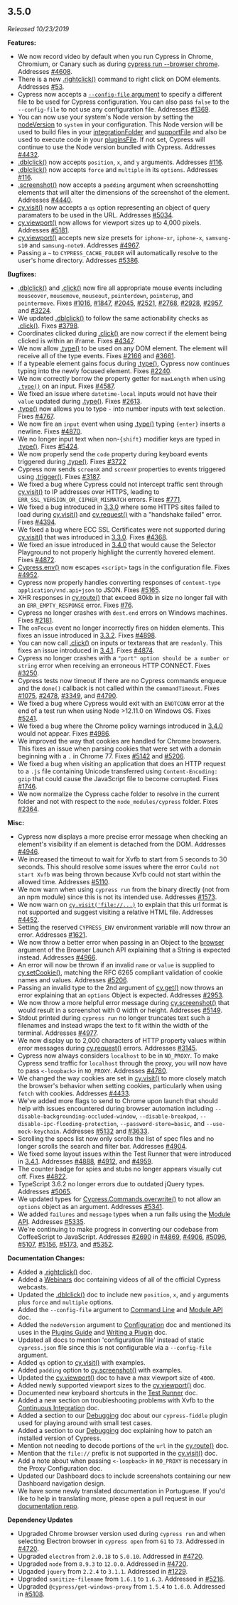 ## 3.5.0

*Released 10/23/2019*

**Features:**

- We now record video by default when you run Cypress in Chrome, Chromium, or Canary such as during [cypress run --browser chrome](/guides/guides/command-line#cypress-run-browser-lt-browser-name-or-path-gt). Addresses [#4608](https://github.com/cypress-io/cypress/issues/4608).
- There is a new [.rightclick()](/api/commands/rightclick) command to right click on DOM elements. Addresses [#53](https://github.com/cypress-io/cypress/issues/53).
- Cypress now accepts a [`--config-file` argument](/guides/guides/command-line#cypress-run-config-file-lt-config-file-gt) to specify a different file to be used for Cypress configuration. You can also pass `false` to the `--config-file` to not use any configuration file. Addresses [#1369](https://github.com/cypress-io/cypress/issues/1369).
- You can now use your system's Node version by setting the [nodeVersion](/guides/references/configuration#Node-version) to `system` in your configuration. This Node version will be used to build files in your [integrationFolder](/guides/references/configuration#Folders-Files) and [supportFile](/guides/references/configuration#Folders-Files) and also be used to execute code in your [pluginsFile](/guides/references/configuration#Folders-Files). If not set, Cypress will continue to use the Node version bundled with Cypress. Addresses [#4432](https://github.com/cypress-io/cypress/issues/4432).
- [.dblclick()](/api/commands/dblclick) now accepts `position`, `x`, and `y` arguments. Addresses [#116](https://github.com/cypress-io/cypress/issues/116).
- [.dblclick()](/api/commands/dblclick) now accepts `force` and `multiple` in its `options`. Addresses [#116](https://github.com/cypress-io/cypress/issues/116).
- [.screenshot()](/api/commands/screenshot) now accepts a `padding` argument when screenshotting elements that will alter the dimensions of the screenshot of the element. Addresses [#4440](https://github.com/cypress-io/cypress/issues/4440).
- [cy.visit()](/api/commands/visit) now accepts a `qs` option representing an object of query paramaters to be used in the URL. Addresses [#5034](https://github.com/cypress-io/cypress/issues/5034).
- [cy.viewport()](/api/commands/viewport) now allows for viewport sizes up to 4,000 pixels. Addresses [#5181](https://github.com/cypress-io/cypress/issues/5181).
- [cy.viewport()](/api/commands/viewport) accepts new size presets for `iphone-xr`, `iphone-x`, `samsung-s10` and `samsung-note9`. Addresses [#4967](https://github.com/cypress-io/cypress/issues/4967).
- Passing a `~` to `CYPRESS_CACHE_FOLDER` will automatically resolve to the user's home directory. Addresses [#5386](https://github.com/cypress-io/cypress/issues/5386).

**Bugfixes:**

- [.dblclick()](/api/commands/dblclick) and [.click()](/api/commands/click) now fire all appropriate mouse events including `mouseover`, `mousemove`, `mouseout`, `pointerdown`, `pointerup`, and `pointermove`. Fixes [#1016](https://github.com/cypress-io/cypress/issues/1016), [#1847](https://github.com/cypress-io/cypress/issues/1847), [#2045](https://github.com/cypress-io/cypress/issues/2045), [#2521](https://github.com/cypress-io/cypress/issues/2521), [#2768](https://github.com/cypress-io/cypress/issues/2768), [#2928](https://github.com/cypress-io/cypress/issues/2928), [#2957](https://github.com/cypress-io/cypress/issues/2957), and [#3224](https://github.com/cypress-io/cypress/issues/3224).
- We updated [.dblclick()](/api/commands/dblclick) to follow the same actionability checks as [.click()](/api/commands/click). Fixes [#3798](https://github.com/cypress-io/cypress/issues/3798).
- Coordinates clicked during [.click()](/api/commands/click) are now correct if the element being clicked is within an iframe. Fixes [#4347](https://github.com/cypress-io/cypress/issues/4347).
- We now allow [.type()](/api/commands/type) to be used on any DOM element. The element will receive all of the type events. Fixes [#2166](https://github.com/cypress-io/cypress/issues/2166) and [#3661](https://github.com/cypress-io/cypress/issues/3661).
- If a typeable element gains focus during [.type()](/api/commands/type), Cypress now continues typing into the newly focused element. Fixes [#2240](https://github.com/cypress-io/cypress/issues/2240).
- We now correctly borrow the property getter for `maxLength` when using [`.type()`](/api/commands/type) on an input. Fixes [#4587](https://github.com/cypress-io/cypress/issues/4587).
- We fixed an issue where `datetime-local` inputs would not have their `value` updated during [.type()](/api/commands/type). Fixes [#2613](https://github.com/cypress-io/cypress/issues/2613).
- [.type()](/api/commands/type) now allows you to type `-` into number inputs with text selection. Fixes [#4767](https://github.com/cypress-io/cypress/issues/4767).
- We now fire an `input` event when using [.type()](/api/commands/type) typing `{enter}` inserts a newline. Fixes [#4870](https://github.com/cypress-io/cypress/issues/4870).
- We no longer input text when non-`{shift}` modifier keys are typed in [.type()](/api/commands/type). Fixes [#5424](https://github.com/cypress-io/cypress/issues/5424).
- We now properly send the `code` property during keyboard events triggered during [.type()](/api/commands/type). Fixes [#3722](https://github.com/cypress-io/cypress/issues/3722)
- Cypress now sends `screenX` and `screenY` properties to events triggered using [.trigger()](/api/commands/trigger). Fixes [#3187](https://github.com/cypress-io/cypress/issues/3187).
- We fixed a bug where Cypress could not intercept traffic sent through [cy.visit()](/api/commands/visit) to IP addresses over HTTPS, leading to `ERR_SSL_VERSION_OR_CIPHER_MISMATCH` errors. Fixes [#771](https://github.com/cypress-io/cypress/issues/771).
- We fixed a bug introduced in [3.3.0](/guides/references/changelog#3-3-0) where some HTTPS sites failed to load during [cy.visit()](/api/commands/visit) and [cy.request()](/api/commands/request) with a "handshake failed" error. Fixes [#4394](https://github.com/cypress-io/cypress/issues/4394).
- We fixed a bug where ECC SSL Certificates were not supported during [cy.visit()](/api/commands/visit) that was introduced in [3.3.0](/guides/references/changelog#3-3-0). Fixes [#4368](https://github.com/cypress-io/cypress/issues/4368).
- We fixed an issue introduced in [3.4.0](/guides/references/changelog#3-4-0) that would cause the Selector Playground to not properly highlight the currently hovered element. Fixes [#4872](https://github.com/cypress-io/cypress/issues/4872).
- [Cypress.env()](/api/cypress-api/env) now escapes `<script>` tags in the configuration file. Fixes [#4952](https://github.com/cypress-io/cypress/issues/4952).
- Cypress now properly handles converting responses of `content-type` `application/vnd.api+json` to JSON. Fixes [#5165](https://github.com/cypress-io/cypress/issues/5165).
- XHR responses in [cy.route()](/api/commands/route) that exceed 80kb in size no longer fail with an `ERR_EMPTY_RESPONSE` error. Fixes [#76](https://github.com/cypress-io/cypress/issues/76).
- Cypress no longer crashes with `dest.end` errors on Windows machines. Fixes [#2181](https://github.com/cypress-io/cypress/issues/2181).
- The `onFocus` event no longer incorrectly fires on hidden elements. This fixes an issue introduced in [3.3.2](/guides/references/changelog#3-3-2). Fixes [#4898](https://github.com/cypress-io/cypress/issues/4898).
- You can now call [.click()](/api/commands/click) on inputs or textareas that are `readonly`. This fixes an issue introduced in [3.4.1](/guides/references/changelog#3-4-1). Fixes [#4874](https://github.com/cypress-io/cypress/issues/4874).
- Cypress no longer crashes with a `"port" option should be a number or string` error when receiving an erroneous HTTP CONNECT. Fixes [#3250](https://github.com/cypress-io/cypress/issues/3250).
- Cypress tests now timeout if there are no Cypress commands enqueue and the `done()` callback is not called within the `commandTimeout`. Fixes [#1075](https://github.com/cypress-io/cypress/issues/1075), [#2478](https://github.com/cypress-io/cypress/issues/2478), [#3349](https://github.com/cypress-io/cypress/issues/3349), and [#4790](https://github.com/cypress-io/cypress/issues/4790).
- We fixed a bug where Cypress would exit with an `ENOTCONN` error at the end of a test run when using Node >12.11.0 on Windows OS. Fixes [#5241](https://github.com/cypress-io/cypress/issues/5241).
- We fixed a bug where the Chrome policy warnings introduced in [3.4.0](/guides/references/changelog#3-4-0) would not appear. Fixes [#4986](https://github.com/cypress-io/cypress/issues/4986).
- We improved the way that cookies are handled for Chrome browsers. This fixes an issue when parsing cookies that were set with a domain beginning with a `.` in Chrome 77. Fixes [#5142](https://github.com/cypress-io/cypress/issues/5142) and [#5206](https://github.com/cypress-io/cypress/issues/5206).
- We fixed a bug when visiting an application that does an HTTP request to a `.js` file containing Unicode transferred using `Content-Encoding: gzip` that could cause the JavaScript file to become corrupted. Fixes [#1746](https://github.com/cypress-io/cypress/issues/1746).
- We now normalize the Cypress cache folder to resolve in the current folder and not with respect to the `node_modules/cypress` folder. Fixes [#2364](https://github.com/cypress-io/cypress/issues/2364).

**Misc:**

- Cypress now displays a more precise error message when checking an element's visibility if an element is detached from the DOM. Addresses [#4946](https://github.com/cypress-io/cypress/issues/4946).
- We increased the timeout to wait for Xvfb to start from 5 seconds to 30 seconds. This should resolve some issues where the error `Could not start Xvfb` was being thrown because Xvfb could not start within the allowed time. Addresses [#5110](https://github.com/cypress-io/cypress/issues/5110).
- We now warn when using `cypress run` from the binary directly (not from an npm module) since this is not its intended use. Addresses [#1573](https://github.com/cypress-io/cypress/issues/1573).
- We now warn on [`cy.visit('file://...)`](/api/commands/visit) to explain that this url format is not supported and suggest visiting a relative HTML file. Addresses [#4452](https://github.com/cypress-io/cypress/issues/4452).
- Setting the reserved `CYPRESS_ENV` environment variable will now throw an error. Addresses [#1621](https://github.com/cypress-io/cypress/issues/1621).
- We now throw a better error when passing in an Object to the [browser](/api/plugins/browser-launch-api) argument of the Browser Launch API explaining that a String is expected instead. Addresses [#4966](https://github.com/cypress-io/cypress/issues/4966).
- An error will now be thrown if an invalid `name` or `value` is supplied to [cy.setCookie()](/api/commands/setcookie), matching the RFC 6265 compliant validation of cookie names and values. Addresses [#5206](https://github.com/cypress-io/cypress/issues/5206).
- Passing an invalid type to the 2nd argument of [cy.get()](/api/commands/get) now throws an error explaining that an `options` Object is expected. Addresses [#2953](https://github.com/cypress-io/cypress/issues/2953).
- We now throw a more helpful error message during [cy.screenshot()](/api/commands/screenshot) that would result in a screenshot with 0 width or height. Addresses [#5149](https://github.com/cypress-io/cypress/issues/5149).
- Stdout printed during `cypress run` no longer truncates text such a filenames and instead wraps the text to fit within the width of the terminal. Addresses [#4977](https://github.com/cypress-io/cypress/issues/4977).
- We now display up to 2,000 characters of HTTP property values within error messages during [cy.request()](/api/commands/request) errors. Addresses [#3145](https://github.com/cypress-io/cypress/issues/3145).
- Cypress now always considers `localhost` to be in `NO_PROXY`. To make Cypress send traffic for `localhost` through the proxy, you will now have to pass `<-loopback>` in `NO_PROXY`. Addresses [#4780](https://github.com/cypress-io/cypress/issues/4780).
- We changed the way cookies are set in [cy.visit()](/api/commands/visit) to more closely match the browser's  behavior when setting cookies, particularly when using `fetch` with cookies. Addresses [#4433](https://github.com/cypress-io/cypress/issues/4433).
- We've added more flags to send to Chrome upon launch that should help with issues encountered during browser automation including `--disable-backgrounding-occluded-window`, `--disable-breakpad`, `--disable-ipc-flooding-protection`, `--password-store=basic`, and `--use-mock-keychain`. Addresses [#5132](https://github.com/cypress-io/cypress/issues/5132) and [#3633](https://github.com/cypress-io/cypress/issues/3633).
- Scrolling the specs list now only scrolls the list of spec files and no longer scrolls the search and filter bar. Addresses [#4904](https://github.com/cypress-io/cypress/issues/4904).
- We fixed some layout issues within the Test Runner that were introduced in [3.4.1](/guides/references/changelog#3-4-1). Addresses [#4888](https://github.com/cypress-io/cypress/issues/4888), [#4912](https://github.com/cypress-io/cypress/issues/4912), and [#4959](https://github.com/cypress-io/cypress/issues/4959).
- The counter badge for spies and stubs no longer appears visually cut off. Fixes [#4822](https://github.com/cypress-io/cypress/issues/4822).
- TypeScript 3.6.2 no longer errors due to outdated jQuery types. Addresses [#5065](https://github.com/cypress-io/cypress/issues/5065).
- We updated types for [Cypress.Commands.overwrite()](/api/cypress-api/custom-commands) to not allow an `options` object as an argument. Addresses [#5341](https://github.com/cypress-io/cypress/issues/5341).
- We added `failures` and `message` types when a run fails using the [Module API](/guides/guides/module-api). Addresses [#5335](https://github.com/cypress-io/cypress/issues/5335).
- We're continuing to make progress in converting our codebase from CoffeeScript to JavaScript. Addresses [#2690](https://github.com/cypress-io/cypress/issues/2690) in [#4869](https://github.com/cypress-io/cypress/pull/4869), [#4906](https://github.com/cypress-io/cypress/pull/4906), [#5096](https://github.com/cypress-io/cypress/pull/5096),  [#5107](https://github.com/cypress-io/cypress/pull/5107), [#5156](https://github.com/cypress-io/cypress/pull/5156), [#5173](https://github.com/cypress-io/cypress/pull/5173), and [#5352](https://github.com/cypress-io/cypress/pull/5352).

**Documentation Changes:**

- Added a [.rightclick()](/api/commands/rightclick) doc.
- Added a [Webinars](/examples/media/webinars-media) doc containing videos of all of the official Cypress webcasts.
- Updated the [.dblclick()](/api/commands/dblclick) doc to include new `position`, `x`, and `y` arguments plus `force` and `multiple` options.
- Added the `--config-file` argument to [Command Line](/guides/guides/command-line) and [Module API](/guides/guides/module-api) doc.
- Added the `nodeVersion` argument to [Configuration](/guides/references/configuration) doc and mentioned its uses in the [Plugins Guide](/guides/tooling/plugins-guide) and [Writing a Plugin](/api/plugins/writing-a-plugin) doc.
- Updated all docs to mention 'configuration file' instead of static `cypress.json` file since this is not configurable via a `--config-file` argument.
- Added `qs` option to [cy.visit()](/api/commands/visit#Arguments) with examples.
- Added `padding` option to [cy.screenshot()](/api/commands/screenshot) with examples.
- Updated the [cy.viewport()](/api/commands/viewport) doc to have a max viewport size of `4000`.
- Added newly supported viewport sizes to the [cy.viewport()](/api/commands/viewport) doc.
- Documented new keyboard shortcuts in the [Test Runner](/guides/core-concepts/test-runner) doc.
- Added a new section on troubleshooting problems with Xvfb to the [Continuous Integration](/guides/guides/continuous-integration#Xvfb) doc.
- Added a section to our [Debugging](/guides/guides/debugging#Cypress-fiddle) doc about our `cypress-fiddle` plugin used for playing around with small test cases.
- Added a section to our [Debugging](/guides/guides/debugging#Patch-Cypress) doc explaining how to patch an installed version of Cypress.
- Mention not needing to decode portions of the `url` in the [cy.route()](/api/commands/route) doc.
- Mention that the `file://` prefix is not supported in the [cy.visit()](/api/commands/visit) doc.
- Add a note about when passing `<-loopback>` in `NO_PROXY` is necessary in the Proxy Configuration doc.
- Updated our Dashboard docs to include screenshots containing our new Dashboard navigation design.
- We have some newly translated documentation in Portuguese. If you'd like to help in translating more, please open a pull request in our [documentation repo](https://github.com/cypress-io/cypress-documentation).

**Dependency Updates**

- Upgraded Chrome browser version used during `cypress run` and when selecting Electron browser in `cypress open` from `61` to `73`. Addressed in [#4720](https://github.com/cypress-io/cypress/pull/4720).
- Upgraded `electron` from `2.0.18` to `5.0.10`. Addressed in [#4720](https://github.com/cypress-io/cypress/pull/4720).
- Upgraded `node` from `8.9.3` to `12.0.0`. Addressed in [#4720](https://github.com/cypress-io/cypress/pull/4720).
- Upgaded `jquery` from `2.2.4` to `3.1.1`. Addressed in [#1229](https://github.com/cypress-io/cypress/pull/1229).
- Upgraded `sanitize-filename` from `1.6.1` to `1.6.3`. Addressed in [#5216](https://github.com/cypress-io/cypress/pull/5216).
- Upgraded `@cypress/get-windows-proxy` from `1.5.4` to `1.6.0`. Addressed in [#5108](https://github.com/cypress-io/cypress/pull/5108).

